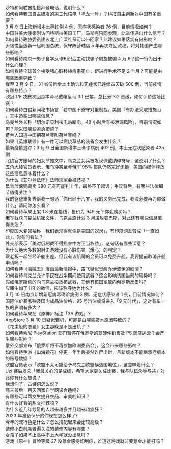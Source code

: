 沙特和阿联酋拒接拜登电话，说明什么？  
如何看待我国自主研发的第三代核电「华龙一号」？科技自主创新对中国有多重要？  
3 月 9 日上海新增本土确诊例 4 例、无症状感染者 76 例，目前情况如何？  
中国驻美大使秦刚访问特斯拉美国工厂，马斯克陪同参观，此举传递出什么信号？  
如何看待政协委员建议北上广深社保可以带回家？此建议如果落实有何影响？  
尹锡悦当选新一届韩国总统，保守阵营时隔 5 年再次夺回政权，将对韩国产生哪些影响？  
如何看待南京一男子自学反诈知识后主动找骗子周旋被骗 4 万 6？这一行为出于什么心理？  
如何看待全球首个接受猪心脏移植病患死亡，距进行手术不足 2 个月？可能是由哪些因素导致？  
截至 3 月 9 日，31 省份新增本土确诊和无症状已连续四天破 500 例，当前疫情有哪些特点？  
欧冠 1/8 决赛次回合本泽马戴帽皇马 3:1 巴黎，总比分 3:2 晋级，如何评价这场比赛？  
如何看待白宫新闻秘书扬言「若中国不遵守对俄制裁，美国『有办法采取措施』」 ，其中透露出哪些信息？  
乌克兰外长称「切尔诺贝利核电站断电，48 小时后有核泄漏风险」，目前情况如何？能采取哪些紧急措施？  
荷兰人知道中国把荷兰豆叫荷兰豆吗？  
如果《英雄联盟》有一件可以燃烧草丛的装备会发生什么？  
最新疫情追踪：3 月 9 日全国新增本土确诊病例 402 例，本土无症状感染者 435 例  
北约官方账号的妇女节推文中，乌克兰女兵被发现佩戴纳粹符号，这说明了什么？  
五角大楼官员表示，俄乌冲突至今俄军 95% 部队仍然完好无损，美国向媒体释放这些信息意味着什么？  
为什么《艾尔登法环》法师玩家会被歧视？  
繁育涉保鹦鹉卖 380 元有可能判十年，最终不予起诉；争议背后，有哪些法律细节值得关注？  
我的爸爸重复告诉我一句话「你已经十八岁，我的义务已完成，我没必要再为你做什么」请问你怎么看？  
如何看待苹果上架 1.8 米连接线，售价为 949 元？你会购买吗？  
俄军截获乌克兰机密文件，乌克兰原计划 3 月进攻顿巴斯，对此还有哪些信息值得关注？  
印度国大党领袖称「我们表现得就像是美国的奴隶」，有印度网友赞成「一直如此」，你有何看法？  
外交部表示「美对俄制裁不得损害中方正当权益」，这句话有哪些深意？  
为什么绝大多数的射击游戏没有心脏伤害（爆心）的判定？  
跟老板一起坐经济舱出差，但我有该航司的会员可以免费升舱，我要提前取消升舱申请吗？  
如何看待《海贼王》漫画最新情报中，路飞疑似觉醒乔伊波伊的剧情？  
如何看待乌克兰允许平民在战争期间使用武器？这会影响该国当前的局势吗？  
假如俄罗斯真的向乌克兰投放核武器，其他有核国家敢向俄罗斯反击吗?  
应届生加了 HR 的微信，应该称呼她为什么?  
3 月 10 日南京新增新冠病毒确诊病例 2 例、无症状感染者 1 例，目前情况如何？  
国际油价暴涨殃及国内成品油价格，95 号汽油或将进入「9 元时代」，这对有车一族的影响有多大？  
如何看待苹果把《原神》标注「3A 游戏」?  
AppStore 3 月 10 日疑似宕机，可能是由哪些技术原因导致的？  
《花束般的恋爱》女主那晚是不是出轨了？  
如何看待索尼 PlayStation 部门暂停在俄罗斯的软硬件销售及 PS 商店运营？会产生哪些影响？  
俄外交部宣布「俄罗斯将不再参加欧洲委员会」，这会带来哪些影响？  
如何看待手游《山海镜花》停更一年半后突然诈尸出新，且新版本不能继承老版本的账号数据？  
欧盟官员表示「欧盟不太可能给予乌克兰欧盟候选国地位」，这意味着什么？  
Uzi 赛后发文「我最关心的是成绩，希望大家更关注比赛，我与队伍荣辱与共」对此你有什么想说？  
我想你了，古诗词怎么说？  
高三最后一百天回家自学网课合适吗?  
有哪些可以帮女生提升衣品、审美的知识？  
有什么好看的甜文推荐吗？  
为什么近几年炒鞋的人越来越多并且越来越疯狂？  
2023 年准备保研的你现在怎么样了?  
今年的流行色是什么？怎么搭配起来会比较高级？  
装修小白前期普遍关注的装修内容有哪些？  
女孩子如果不上高中不上大学就没出息吗？  
游戏《原神》冒险等级 27 没氪金感觉好刮痧，难道这游戏就非要氪金才能打吗？  

